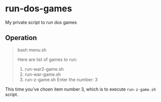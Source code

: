 # run-dos-games
My private script to run dos games

## Operation

> bash menu.sh
>
> Here are list of games to run:
> 1. run-war2-game.sh
> 2. run-war-game.sh
> 3. run-z-game.sh
> Enter the number: 3

This time you've choen item number 3, which is to execute `run-z-game.sh` script.
